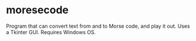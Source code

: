 # moresecode
Program that can convert text from and to Morse code, and play it out.
Uses a Tkinter GUI.
Requires Windows OS.
